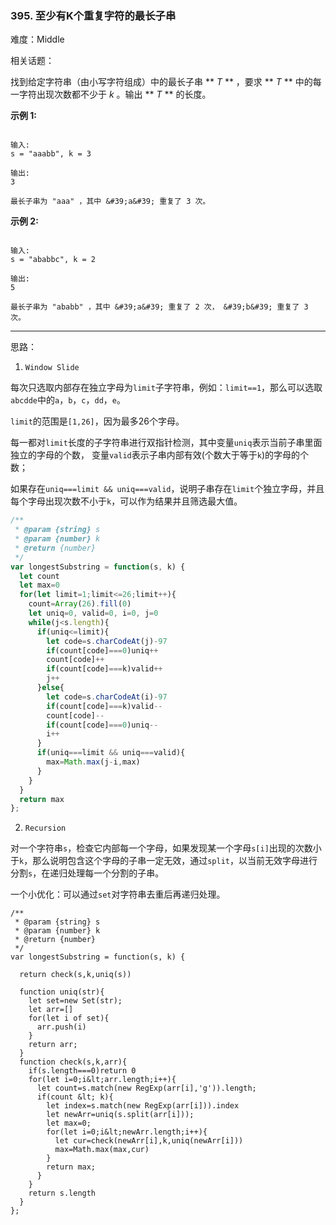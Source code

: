 ### 395. 至少有K个重复字符的最长子串

难度：Middle

相关话题：

找到给定字符串（由小写字符组成）中的最长子串  ** *T* **  ，要求 ** *T* ** 中的每一字符出现次数都不少于  *k*  。输出  ** *T* ** 的长度。



 **示例 1:** 





```

输入:
s = "aaabb", k = 3

输出:
3

最长子串为 "aaa" ，其中 &#39;a&#39; 重复了 3 次。

```

 **示例 2:** 





```

输入:
s = "ababbc", k = 2

输出:
5

最长子串为 "ababb" ，其中 &#39;a&#39; 重复了 2 次， &#39;b&#39; 重复了 3 次。

```


-----

思路：

1. `Window Slide`

每次只选取内部存在独立字母为`limit`子字符串，例如：`limit==1`，那么可以选取`abcdde`中的`a`，`b`，`c`，`dd`，`e`。

`limit`的范围是`[1,26]`，因为最多26个字母。

每一都对`limit`长度的子字符串进行双指针检测，其中变量`uniq`表示当前子串里面独立的字母的个数，
 变量`valid`表示子串内部有效(个数大于等于`k`)的字母的个数；

如果存在`uniq===limit && uniq===valid`，说明子串存在`limit`个独立字母，并且每个字母出现次数不小于`k`，可以作为结果并且筛选最大值。

```js
/**
 * @param {string} s
 * @param {number} k
 * @return {number}
 */
var longestSubstring = function(s, k) {
  let count
  let max=0
  for(let limit=1;limit<=26;limit++){
    count=Array(26).fill(0)
    let uniq=0, valid=0, i=0, j=0
    while(j<s.length){
      if(uniq<=limit){
        let code=s.charCodeAt(j)-97
        if(count[code]===0)uniq++
        count[code]++
        if(count[code]===k)valid++
        j++
      }else{
        let code=s.charCodeAt(i)-97
        if(count[code]===k)valid--
        count[code]--
        if(count[code]===0)uniq--
        i++
      }
      if(uniq===limit && uniq===valid){
        max=Math.max(j-i,max)
      }
    }
  }
  return max
};
```


2. `Recursion`

对一个字符串`s`，检查它内部每一个字母，如果发现某一个字母`s[i]`出现的次数小于`k`，那么说明包含这个字母的子串一定无效，通过`split`，以当前无效字母进行分割`s`，在递归处理每一个分割的子串。

一个小优化：可以通过`set`对字符串去重后再递归处理。


```
/**
 * @param {string} s
 * @param {number} k
 * @return {number}
 */
var longestSubstring = function(s, k) {
  
  return check(s,k,uniq(s))
  
  function uniq(str){
    let set=new Set(str);
    let arr=[]
    for(let i of set){
      arr.push(i)
    }
    return arr;
  }
  function check(s,k,arr){
    if(s.length===0)return 0
    for(let i=0;i&lt;arr.length;i++){
      let count=s.match(new RegExp(arr[i],'g')).length;
      if(count &lt; k){
        let index=s.match(new RegExp(arr[i])).index
        let newArr=uniq(s.split(arr[i]));
        let max=0;
        for(let i=0;i&lt;newArr.length;i++){
          let cur=check(newArr[i],k,uniq(newArr[i]))
          max=Math.max(max,cur)
        }
        return max;
      }
    }
    return s.length
  }
};



```
